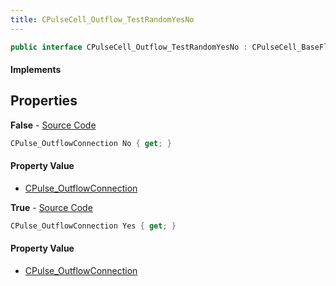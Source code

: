 ```yaml
---
title: CPulseCell_Outflow_TestRandomYesNo
---
```


```csharp
public interface CPulseCell_Outflow_TestRandomYesNo : CPulseCell_BaseFlow, CPulseCell_Base, ISchemaClass<CPulseCell_Base>, ISchemaClass<CPulseCell_BaseFlow>, ISchemaClass<CPulseCell_Outflow_TestRandomYesNo>, ISchemaField, ISchemaClass, INativeHandle
```

#### Implements

## Properties

**False** - [Source Code](https://github.com/swiftly-solution/swiftlys2/blob/main/managed/src/SwiftlyS2.Generated/Schemas/Interfaces/CPulseCell_Outflow_TestRandomYesNo.cs#L18)

```csharp
CPulse_OutflowConnection No { get; }
```

#### Property Value

- [CPulse_OutflowConnection](/docs/api/shared/schemadefinitions/cpulse_outflowconnection)

**True** - [Source Code](https://github.com/swiftly-solution/swiftlys2/blob/main/managed/src/SwiftlyS2.Generated/Schemas/Interfaces/CPulseCell_Outflow_TestRandomYesNo.cs#L16)

```csharp
CPulse_OutflowConnection Yes { get; }
```

#### Property Value

- [CPulse_OutflowConnection](/docs/api/shared/schemadefinitions/cpulse_outflowconnection)

